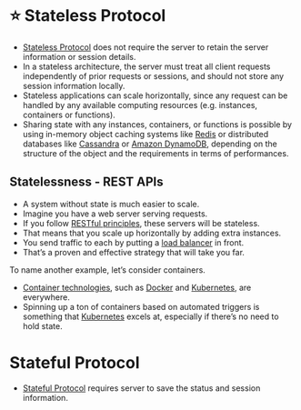 # :star: Stateless Protocol
- [Stateless Protocol](https://www.geeksforgeeks.org/difference-between-stateless-and-stateful-protocol/) does not require the server to retain the server information or session details.
- In a stateless architecture, the server must treat all client requests independently of prior requests or sessions, and should not store any session information locally.
- Stateless applications can scale horizontally, since any request can be handled by any available computing resources (e.g. instances, containers or functions).
- Sharing state with any instances, containers, or functions is possible by using in-memory object caching systems like [Redis](../3_DatabaseServices/In-Memory-Databases/Redis) or distributed databases like [Cassandra](../3_DatabaseServices/NoSQL-Databases/WideColumnDB/ApacheCasandra.md) or [Amazon DynamoDB](../2_AWSServices/6_DatabaseServices/AmazonDynamoDB/Readme.md), depending on the structure of the object and the requirements in terms of performances.

## Statelessness - REST APIs
- A system without state is much easier to scale.
- Imagine you have a web server serving requests.
- If you follow [RESTful principles](../8_APITechOptions/REST.md), these servers will be stateless.
- That means that you scale up horizontally by adding extra instances.
- You send traffic to each by putting a [load balancer](Scalability/LoadBalancer.md) in front.
- That’s a proven and effective strategy that will take you far.

To name another example, let’s consider containers.
- [Container technologies](../9_ContainerOrchestrationServices/Readme.md), such as [Docker](../9_ContainerOrchestrationServices/Docker/Readme.md) and [Kubernetes](../9_ContainerOrchestrationServices/Kubernates.md), are everywhere.
- Spinning up a ton of containers based on automated triggers is something that [Kubernetes](../9_ContainerOrchestrationServices/Kubernates.md) excels at, especially if there’s no need to hold state.

# Stateful Protocol
- [Stateful Protocol](https://www.geeksforgeeks.org/difference-between-stateless-and-stateful-protocol/) requires server to save the status and session information.